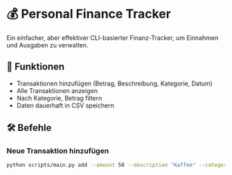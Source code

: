 # 💰 Personal Finance Tracker

Ein einfacher, aber effektiver CLI-basierter Finanz-Tracker, um Einnahmen und Ausgaben zu verwalten.

## 🚀 Funktionen
- Transaktionen hinzufügen (Betrag, Beschreibung, Kategorie, Datum)
- Alle Transaktionen anzeigen
- Nach Kategorie, Betrag filtern
- Daten dauerhaft in CSV speichern

## 🛠️ Befehle

### Neue Transaktion hinzufügen
```bash
python scripts/main.py add --amount 50 --description "Kaffee" --category "Essen" --date 2025-04-05